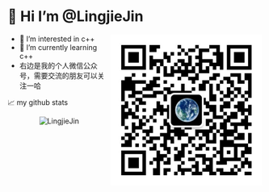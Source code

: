 # 👋 Hi  I’m @LingjieJin

<img align="right" alt="GIF" src="https://github.com/LingjieJin/LingjieJin/blob/main/pic/wechat.jpg" width="300" height="300">

- 👀 I’m interested in c++
- 🌱 I’m currently learning c++
- 右边是我的个人微信公众号，需要交流的朋友可以关注一哈





📈 my github stats
<p align="center"> <img src="https://github-readme-stats.vercel.app/api?username=LingjieJin&show_icons=true&theme=gotham" alt="LingjieJin" />

<!--START_SECTION:waka-->
<!--END_SECTION:waka-->

 
<!---
LingjieJin/LingjieJin is a ✨ special ✨ repository because its `README.md` (this file) appears on your GitHub profile.
You can click the Preview link to take a look at your changes.
--->
